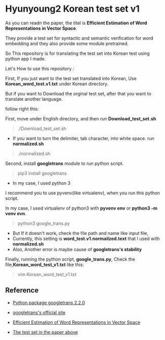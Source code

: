 # Hyunyoung2 Korean test set v1

As you can readn the paper, the titel is **Efficient Estimation of Word Representations in Vector Space**.

They provide a test set for syntactic and semantic verification for word embedding and they also provide some module pretrained. 

So This repository is for translating the test set into Korean test using python app I made. 

Let's How to use this repository : 

First, If you just want to the test set translated into Korean, Use **Korean_word_test.v1.txt** under Korean directory. 

But if you want to Download the orginal test set, after that you want to translate another language. 

follow right this: 

First, move under English directory, and then run **Download_test_set.sh**

> ./Download_test_set.sh

 - If you want to turn the delimiter, tab character, into white space. run **normalized.sh**
 
 > ./normalized.sh
 
Second, install **googletrans** module to run python script. 

> pip3 install googletrans

- In my case, I used python 3

I recommend you to use pyvenv(like virtualenv), when you run this python script. 

In my case, I used virtualenv of python3 with **pyvenv env** or **python3 -m venv evn**.

>  python3 google_trans.py

- But If it doesn't work, check the file path and name like input file, 
- Currently, this setting is **word_test.v1.normailzed.text** that I used with **normalized.sh**
- Also, Another error is maybe cause of **googletrans's stability**

Finally, running the python script, **google_trans.py**, Check the file,**Korean_word_test_v1.txt** like this:

> vim Korean_word_test_v1.txt



## Reference 

 - [Python package googletrans 2.2.0](https://pypi.python.org/pypi/googletrans)
 
 - [googletrans's official site](http://py-googletrans.readthedocs.io/en/latest/)

 - [Efficient Estimation of Word Representations in Vector Space](https://arxiv.org/abs/1301.3781v3)

  - [The test set in the paper above](http://www.fit.vutbr.cz/~imikolov/rnnlm/word-test.v1.txt)
